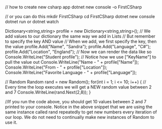 // how to create new csharp app
dotnet new console -o FirstCSharp

// or you can do this
mkdir FirstCSharp
cd FirstCSharp
dotnet new console
dotnet run or dotnet watch

Dictionary<string,string> profile = new Dictionary<string,string>();
// We add values to our dictionary the same way we add in Lists
// But remember to specify the key AND value
// When we add, we first specify the key, then the value
profile.Add("Name", "Sandra");
profile.Add("Language", "C#");
profile.Add("Location", "England");
// Now we can render the data like so
Console.WriteLine("Student profile");
// Notice how we use ["KeyName"] to pull the value out
Console.WriteLine("Name - " + profile["Name"]);
Console.WriteLine("From - " + profile["Location"]);
Console.WriteLine("Favorite Language - " + profile["Language"]);

// Random
Random rand = new Random();
for(int i = 1; i <= 10; i++)
{
    // Every time the loop executes we will get a NEW random value between 2 and 7
    Console.WriteLine(rand.Next(2,8));
}

//If you run the code above, you should get 10 values between 2 and 7 printed to your console. Notice in the above snippet that we are using the same instance called rand repeatedly to get new numbers every iteration of our loop. We do not need to continually make new instances of Random to use it.




